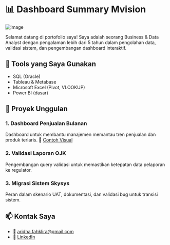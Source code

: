 # 📊 Dashboard Summary Mvision
![image](https://github.com/user-attachments/assets/3d4a02e8-922c-4075-8310-cad610441fae)

Selamat datang di portofolio saya! Saya adalah seorang Business & Data Analyst dengan pengalaman lebih dari 5 tahun dalam pengolahan data, validasi sistem, dan pengembangan dashboard interaktif.

## 🔧 Tools yang Saya Gunakan
- SQL (Oracle)
- Tableau & Metabase
- Microsoft Excel (Pivot, VLOOKUP)
- Power BI (dasar)

## 📂 Proyek Unggulan
### 1. Dashboard Penjualan Bulanan
Dashboard untuk membantu manajemen memantau tren penjualan dan produk terlaris.
📎 [Contoh Visual](link-ke-gambar-dashboard)

### 2. Validasi Laporan OJK
Pengembangan query validasi untuk memastikan ketepatan data pelaporan ke regulator.

### 3. Migrasi Sistem Skysys
Peran dalam skenario UAT, dokumentasi, dan validasi bug untuk transisi sistem.

## 📫 Kontak Saya
- 📧 aridha.fahklira@gmail.com
- 💼 [LinkedIn](https://linkedin.com/in/namalinkedinanda)

